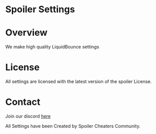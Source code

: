 # Spoiler Settings
# Overview 
We make high quality LiquidBounce settings
# License
All settings are licensed with the latest version of the spoiler License.
# Contact 
Join our discord [here]()

All Settings have been Created by Spoiler Cheaters Community.
